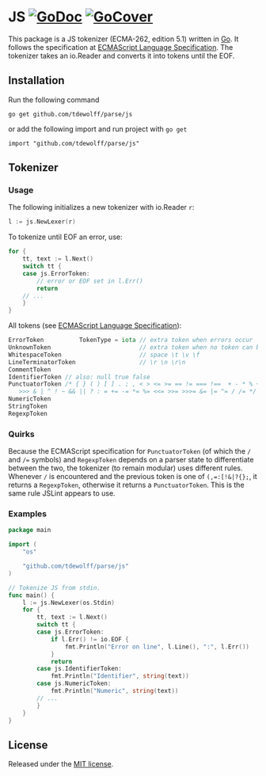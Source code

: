 # JS [![GoDoc](http://godoc.org/github.com/tdewolff/parse/js?status.svg)](http://godoc.org/github.com/tdewolff/parse/js) [![GoCover](http://gocover.io/_badge/github.com/tdewolff/parse/js)](http://gocover.io/github.com/tdewolff/parse/js)

This package is a JS tokenizer (ECMA-262, edition 5.1) written in [Go][1]. It follows the specification at [ECMAScript Language Specification](http://www.ecma-international.org/ecma-262/5.1/). The tokenizer takes an io.Reader and converts it into tokens until the EOF.

## Installation
Run the following command

	go get github.com/tdewolff/parse/js

or add the following import and run project with `go get`

	import "github.com/tdewolff/parse/js"

## Tokenizer
### Usage
The following initializes a new tokenizer with io.Reader `r`:
``` go
l := js.NewLexer(r)
```

To tokenize until EOF an error, use:
``` go
for {
	tt, text := l.Next()
	switch tt {
	case js.ErrorToken:
		// error or EOF set in l.Err()
		return
	// ...
	}
}
```

All tokens (see [ECMAScript Language Specification](http://www.ecma-international.org/ecma-262/5.1/)):
``` go
ErrorToken          TokenType = iota // extra token when errors occur
UnknownToken                         // extra token when no token can be matched
WhitespaceToken                      // space \t \v \f
LineTerminatorToken                  // \r \n \r\n
CommentToken
IdentifierToken // also: null true false
PunctuatorToken /* { } ( ) [ ] . ; , < > <= >= == != === !==  + - * % ++ -- << >>
   >>> & | ^ ! ~ && || ? : = += -= *= %= <<= >>= >>>= &= |= ^= / /= */
NumericToken
StringToken
RegexpToken
```

### Quirks
Because the ECMAScript specification for `PunctuatorToken` (of which the `/` and `/=` symbols) and `RegexpToken` depends on a parser state to differentiate between the two, the tokenizer (to remain modular) uses different rules. Whenever `/` is encountered and the previous token is one of `(,=:[!&|?{};`, it returns a `RegexpToken`, otherwise it returns a `PunctuatorToken`. This is the same rule JSLint appears to use.

### Examples
``` go
package main

import (
	"os"

	"github.com/tdewolff/parse/js"
)

// Tokenize JS from stdin.
func main() {
	l := js.NewLexer(os.Stdin)
	for {
		tt, text := l.Next()
		switch tt {
		case js.ErrorToken:
			if l.Err() != io.EOF {
				fmt.Println("Error on line", l.Line(), ":", l.Err())
			}
			return
		case js.IdentifierToken:
			fmt.Println("Identifier", string(text))
		case js.NumericToken:
			fmt.Println("Numeric", string(text))
		// ...
		}
	}
}
```

## License
Released under the [MIT license](https://github.com/tdewolff/parse/blob/master/LICENSE.md).

[1]: http://golang.org/ "Go Language"
